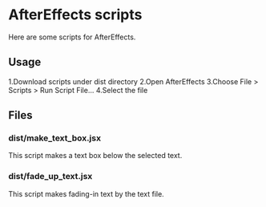 # AfterEffects scripts
Here are some scripts for AfterEffects.

## Usage
1.Download scripts under dist directory
2.Open AfterEffects
3.Choose File > Scripts > Run Script File...
4.Select the file

## Files
### dist/make_text_box.jsx
This script makes a text box below the selected text.

### dist/fade_up_text.jsx
This script makes fading-in text by the text file.
